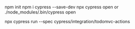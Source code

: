 npm init
npm i cypress --save-dev
npx cypress open
or
./node_modules/.bin/cypress open

npx cypress run --spec cypress/integration/todomvc-actions